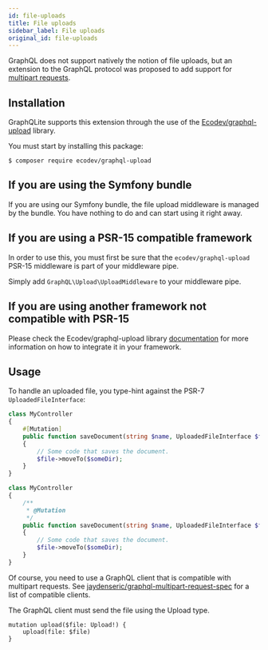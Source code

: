 ```yaml
---
id: file-uploads
title: File uploads
sidebar_label: File uploads
original_id: file-uploads
---
```


GraphQL does not support natively the notion of file uploads, but an extension to the GraphQL protocol was proposed
to add support for [multipart requests](https://github.com/jaydenseric/graphql-multipart-request-spec).

## Installation

GraphQLite supports this extension through the use of the [Ecodev/graphql-upload](https://github.com/Ecodev/graphql-upload) library.

You must start by installing this package:

```console
$ composer require ecodev/graphql-upload
```

## If you are using the Symfony bundle

If you are using our Symfony bundle, the file upload middleware is managed by the bundle. You have nothing to do
and can start using it right away.

## If you are using a PSR-15 compatible framework

In order to use this, you must first be sure that the `ecodev/graphql-upload` PSR-15 middleware is part of your middleware pipe.

Simply add `GraphQL\Upload\UploadMiddleware` to your middleware pipe.

## If you are using another framework not compatible with PSR-15

Please check the Ecodev/graphql-upload library [documentation](https://github.com/Ecodev/graphql-upload)
for more information on how to integrate it in your framework.

## Usage

To handle an uploaded file, you type-hint against the PSR-7 `UploadedFileInterface`:

<!--DOCUSAURUS_CODE_TABS-->
<!--PHP 8+-->
```php
class MyController
{
    #[Mutation]
    public function saveDocument(string $name, UploadedFileInterface $file): Document
    {
        // Some code that saves the document.
        $file->moveTo($someDir);
    }
}
```
<!--PHP 7+-->
```php
class MyController
{
    /**
     * @Mutation
     */
    public function saveDocument(string $name, UploadedFileInterface $file): Document
    {
        // Some code that saves the document.
        $file->moveTo($someDir);
    }
}
```
<!--END_DOCUSAURUS_CODE_TABS-->

Of course, you need to use a GraphQL client that is compatible with multipart requests. See [jaydenseric/graphql-multipart-request-spec](https://github.com/jaydenseric/graphql-multipart-request-spec#client) for a list of compatible clients.

The GraphQL client must send the file using the Upload type.

```
mutation upload($file: Upload!) {
    upload(file: $file)
}
```

